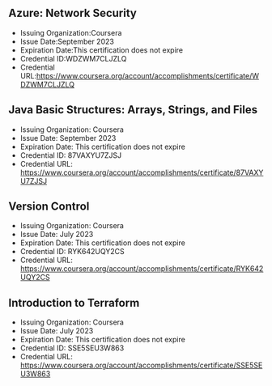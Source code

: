 
## Azure: Network Security
- Issuing Organization:Coursera
- Issue Date:September 2023
- Expiration Date:This certification does not expire
- Credential ID:WDZWM7CLJZLQ
- Credential URL:https://www.coursera.org/account/accomplishments/certificate/WDZWM7CLJZLQ

## Java Basic Structures: Arrays, Strings, and Files
- Issuing Organization: Coursera
- Issue Date: September 2023
- Expiration Date: This certification does not expire
- Credential ID: 87VAXYU7ZJSJ
- Credential URL: https://www.coursera.org/account/accomplishments/certificate/87VAXYU7ZJSJ

 ## Version Control
- Issuing Organization: Coursera
- Issue Date: July 2023
- Expiration Date: This certification does not expire
- Credential ID: RYK642UQY2CS
- Credential URL: https://www.coursera.org/account/accomplishments/certificate/RYK642UQY2CS

## Introduction to Terraform
- Issuing Organization: Coursera
- Issue Date: July 2023
- Expiration Date: This certification does not expire
- Credential ID: SSE5SEU3W863
- Credential URL: https://www.coursera.org/account/accomplishments/certificate/SSE5SEU3W863
